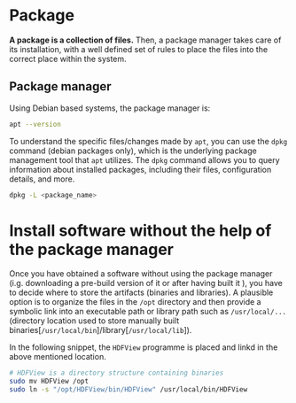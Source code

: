 # Package

<b> A package is a collection of files.</b> Then, a package manager takes care of its installation, with a 
well defined set of rules to place the files into the correct place within the system.

## Package manager

Using Debian based systems, the package manager is:

```sh
apt --version
```

To understand the specific files/changes made by ```apt```, you 
can use the ```dpkg``` command (debian packages only), which is the underlying package 
management tool that ```apt```  utilizes. The ```dpkg``` command allows you to query information 
about installed packages, including their files, configuration details, and more.

```sh
dpkg -L <package_name>
```

# Install software without the help of the package manager 

Once you have obtained a software without using the package manager (i.g. downloading a pre-build 
version of it or after having built it ), you have to decide where to store the artifacts 
(binaries and libraries).
A plausible option is to organize the files in the ```/opt``` directory and then provide a 
symbolic link into an executable path or library path such as ```/usr/local/...``` (directory 
location used to store manually built binaries[```/usr/local/bin```]/library[```/usr/local/lib```]). 

In the following snippet, the ```HDFView``` programme is placed and linkd in the 
above mentioned location.  

```sh
# HDFView is a directory structure containing binaries
sudo mv HDFView /opt
sudo ln -s "/opt/HDFView/bin/HDFView" /usr/local/bin/HDFView
```


<!--  Script to show the footer   -->
<html>
<script
    src="https://code.jquery.com/jquery-3.3.1.js"
    integrity="sha256-2Kok7MbOyxpgUVvAk/HJ2jigOSYS2auK4Pfzbm7uH60="
    crossorigin="anonymous">
</script>
<script>
$(function(){
  $("#footer").load("../footers/footer.html");
});
</script>
<body>
<div id="footer"></div>
</body>
</html>


<!--  Script to show the footer   -->
<html>
<script
    src="https://code.jquery.com/jquery-3.3.1.js"
    integrity="sha256-2Kok7MbOyxpgUVvAk/HJ2jigOSYS2auK4Pfzbm7uH60="
    crossorigin="anonymous">
</script>
<script>
$(function(){
  $("#footer").load("../footers/footer.html");
});
</script>
<body>
<div id="footer"></div>
</body>
</html>
